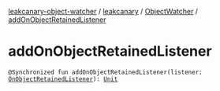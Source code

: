 [leakcanary-object-watcher](../../index.md) / [leakcanary](../index.md) / [ObjectWatcher](index.md) / [addOnObjectRetainedListener](./add-on-object-retained-listener.md)

# addOnObjectRetainedListener

`@Synchronized fun addOnObjectRetainedListener(listener: `[`OnObjectRetainedListener`](../-on-object-retained-listener/index.md)`): `[`Unit`](https://kotlinlang.org/api/latest/jvm/stdlib/kotlin/-unit/index.html)